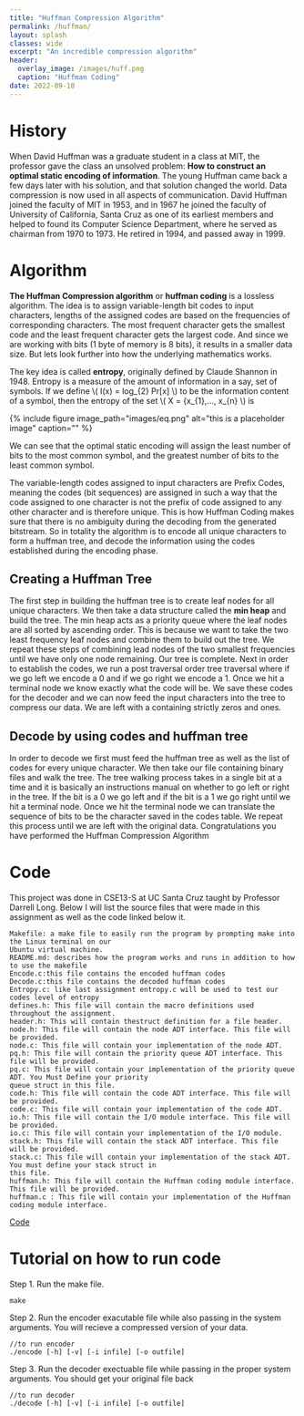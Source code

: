 ```yaml
---
title: "Huffman Compression Algorithm"
permalink: /huffman/
layout: splash 
classes: wide
excerpt: "An incredible compression algorithm"
header:
  overlay_image: /images/huff.png
  caption: "Huffman Coding"
date: 2022-09-10
---
```


# History

When David Huffman was a graduate student in a class at MIT, the professor gave the class an unsolved problem: **How to construct an optimal static encoding of information**. The young Huffman came back a few days later with his solution, and that solution changed the world. Data compression is now used in all aspects of communication. David Huffman joined the faculty of MIT in 1953, and in 1967 he joined the faculty of University of California, Santa Cruz as one of its earliest members and helped to found its Computer Science Department, where he served as chairman from 1970 to 1973. He retired in 1994, and passed away in 1999.

# Algorithm
**The Huffman Compression algorithm** or **huffman coding** is a lossless algorithm. The idea is to assign variable-length bit codes to input characters, lengths of the assigned codes are based on the frequencies of corresponding characters. The most frequent character gets the smallest code and the least frequent character gets the largest code. And since we are working with bits (1 byte of memory is 8 bits), it results in a smaller data size. But lets look further into how the underlying mathematics works.

The key idea is called **entropy**, originally defined by Claude Shannon in 1948. Entropy is a measure of the amount of information in a say, set of symbols. If we define \\( I(x) = log_{2} Pr[x] \\) to be the information content of a symbol, then the entropy of the set \\( X = {x_{1},..., x_{n} \\) is 

{% include figure image_path="images/eq.png" alt="this is a placeholder image" caption="" %}

We can see that the optimal static encoding will assign the least number of bits to the most common symbol, and the greatest number of bits to the least common symbol. 

The variable-length codes assigned to input characters are Prefix Codes, meaning the codes (bit sequences) are assigned in such a way that the code assigned to one character is not the prefix of code assigned to any other character and is therefore unique. This is how Huffman Coding makes sure that there is no ambiguity during the decoding from the generated bitstream. So in totality the algorithm is to encode all unique characters to form a huffman tree, and decode the information using the codes established during the encoding phase.

## Creating a Huffman Tree

The first step in building the huffman tree is to create leaf nodes for all unique characters. We then take a data structure called the **min heap** and build the tree. The min heap acts as a priority queue where the leaf nodes are all sorted by ascending order. This is because we want to take the two least frequency leaf nodes and combine them to build out the tree. We repeat these steps of combining lead nodes of the two smallest frequencies until we have only one node remaining. Our tree is complete. Next in order to establish the codes, we run a post traversal order tree traversal where if we go left we encode a 0 and if we go right we encode a 1. Once we hit a terminal node we know exactly what the code will be. We save these codes for the decoder and we can now feed the input characters into the tree to compress our data. We are left with a containing strictly zeros and ones.

## Decode by using codes and huffman tree

In order to decode we first must feed the huffman tree as well as the list of codes for every unique character. We then take our file containing binary files and walk the tree. The tree walking process takes in a single bit at a time and it is basically an instructions manual on whether to go left or right in the tree. If the bit is a 0 we go left and if the bit is a 1 we go right until we hit a terminal node. Once we hit the terminal node we can translate the sequence of bits to be the character saved in the codes table. We repeat this process until we are left with the original data. Congratulations you have performed the Huffman Compression Algorithm

# Code

This project was done in CSE13-S at UC Santa Cruz taught by Professor Darrell Long. Below I will list the source files that were made in this assignment as well as the code linked below it.

```
Makefile: a make file to easily run the program by prompting make into the Linux terminal on our
Ubuntu virtual machine.
README.md: describes how the program works and runs in addition to how to use the makefile
Encode.c:this file contains the encoded huffman codes
Decode.c:this file contains the decoded huffman codes
Entropy.c: like last assignment entropy.c will be used to test our codes level of entropy
defines.h: This file will contain the macro definitions used throughout the assignment.
header.h: This will contain thestruct definition for a file header.
node.h: This file will contain the node ADT interface. This file will be provided.
node.c: This file will contain your implementation of the node ADT.
pq.h: This file will contain the priority queue ADT interface. This file will be provided.
pq.c: This file will contain your implementation of the priority queue ADT. You Must Define your priority
queue struct in this file.
code.h: This file will contain the code ADT interface. This file will be provided.
code.c: This file will contain your implementation of the code ADT.
io.h: This file will contain the I/O module interface. This file will be provided.
io.c: This file will contain your implementation of the I/O module.
stack.h: This file will contain the stack ADT interface. This file will be provided.
stack.c: This file will contain your implementation of the stack ADT. You must define your stack struct in
this file.
huffman.h: This file will contain the Huffman coding module interface. This file will be provided.
huffman.c : This file will contain your implementation of the Huffman coding module interface.

```

[Code](https://github.com/Simonlee711/CSE-13S/tree/master/asgn6)

# Tutorial on how to run code

Step 1. Run the make file.
```
make
```

Step 2. Run the encoder exacutable file while also passing in the system arguments. You will recieve a compressed version of your data.
```
//to run encoder
./encode [-h] [-v] [-i infile] [-o outfile]
```

Step 3. Run the decoder exectuable file while passing in the proper system arguments. You should get your original file back
```
//to run decoder
./decode [-h] [-v] [-i infile] [-o outfile]
```
